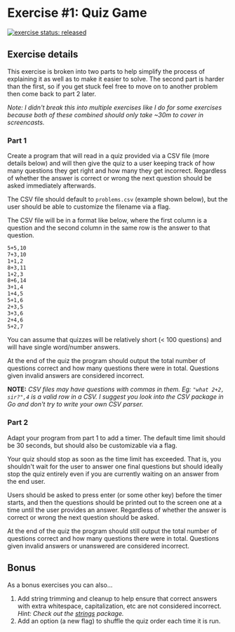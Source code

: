 # Exercise #1: Quiz Game

[![exercise status: released](https://img.shields.io/badge/exercise%20status-released-green.svg?style=for-the-badge)](https://gophercises.com/exercises/quiz)

## Exercise details

This exercise is broken into two parts to help simplify the process of explaining it as well as to make it easier to solve. The second part is harder than the first, so if you get stuck feel free to move on to another problem then come back to part 2 later.

*Note: I didn't break this into multiple exercises like I do for some exercises because both of these combined should only take ~30m to cover in screencasts.*

### Part 1

Create a program that will read in a quiz provided via a CSV file (more details below) and will then give the quiz to a user keeping track of how many questions they get right and how many they get incorrect. Regardless of whether the answer is correct or wrong the next question should be asked immediately afterwards.

The CSV file should default to `problems.csv` (example shown below), but the user should be able to customize the filename via a flag.

The CSV file will be in a format like below, where the first column is a question and the second column in the same row is the answer to that question.

```bash
5+5,10
7+3,10
1+1,2
8+3,11
1+2,3
8+6,14
3+1,4
1+4,5
5+1,6
2+3,5
3+3,6
2+4,6
5+2,7
```

You can assume that quizzes will be relatively short (< 100 questions) and will have single word/number answers.

At the end of the quiz the program should output the total number of questions correct and how many questions there were in total. Questions given invalid answers are considered incorrect.

**NOTE:** *CSV files may have questions with commas in them. Eg: `"what 2+2, sir?",4` is a valid row in a CSV. I suggest you look into the CSV package in Go and don't try to write your own CSV parser.*

### Part 2

Adapt your program from part 1 to add a timer. The default time limit should be 30 seconds, but should also be customizable via a flag.

Your quiz should stop as soon as the time limit has exceeded. That is, you shouldn't wait for the user to answer one final questions but should ideally stop the quiz entirely even if you are currently waiting on an answer from the end user.

Users should be asked to press enter (or some other key) before the timer starts, and then the questions should be printed out to the screen one at a time until the user provides an answer. Regardless of whether the answer is correct or wrong the next question should be asked.

At the end of the quiz the program should still output the total number of questions correct and how many questions there were in total. Questions given invalid answers or unanswered are considered incorrect.

## Bonus

As a bonus exercises you can also...

1. Add string trimming and cleanup to help ensure that correct answers with extra whitespace, capitalization, etc are not considered incorrect. *Hint: Check out the [strings](https://golang.org/pkg/strings/) package.*
2. Add an option (a new flag) to shuffle the quiz order each time it is run.
